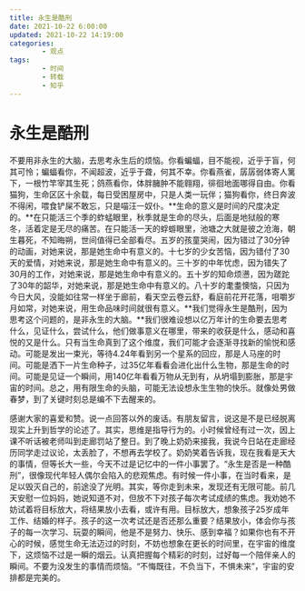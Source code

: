 ```yaml
---
title: 永生是酷刑
date: 2021-10-22 6:00:00
updated: 2021-10-22 14:19:00
categories:
        - 观点
tags:
        - 时间
        - 转载
        - 知乎
---
```



# 永生是酷刑

不要用非永生的大脑，去思考永生后的烦恼。你看蝙蝠，目不能视，近乎于盲，何其可怜；蝙蝠看你，不闻超波，近乎于聋，何其不幸。你看燕雀，孱孱弱体寄人篱下，一根竹竿宰其生死；鸽燕看你，体胖臃肿不能翱翔，徘徊地面哪得自由。你看猫狗，生命区区十余载，每日受困屋房中，只是人类一玩伴；猫狗看你，终日奔波不得闲，喂食铲屎不敢忘，只是喵汪一奴仆。**生命的意义是时间的尺度决定的。**在只能活三个季的蚱蜢眼里，秋季就是生命的尽头，后面是地狱般的寒冬，活着定是无尽的痛苦。在只能活一天的蜉蝣眼里，池塘之大就是彼之沧海，朝生暮死，不知晦朔，世间值得已全部看尽。五岁的孩童哭闹，因为错过了30分钟的动画，对她来说，那是她生命中有意义的。十七岁的少女苦恼，因为错付了30天的爱情，对她来说，那是她生命中有意义的。三十岁的中年忧虑，因为错失了30月的工作，对她来说，那是她生命中有意义的。五十岁的知命烦懑，因为蹉跎了30年的韶华，对她来说，那是她生命中有意义的。八十岁的耄耋懊恼，只因为今日大风，没能如往常一样坐于廊前，看天空云卷云舒，看庭前花开花落，咀嚼岁月如常，对她来说，用生命品味时间就很有意义。**我们觉得永生是酷刑，因为思考这个问题的，是非永生的大脑。**我们很难设想以亿万年计的生命要去思考什么，见证什么，尝试什么，他们做事意义在哪里，带来的收获是什么，感动和喜悦的又是什么。只有当生命真到了这个维度，我们可能才会逐渐寻找新的愉悦和感动。可能是发出一束光，等待4.24年看到另一个星系的回应，那是人马座的时间。可能是洒下一片生命种子，过35亿年看看会进化出什么生物，那是生命的时间。可能是见证一个瞬间，用140亿年看看万物从无到有，从坍塌到膨胀，那是宇宙的时间。总之，用有限生命的头脑，可能无法设想永生生物的快乐。就像处男做春梦，到了关键时刻总是编不下去醒来的。

感谢大家的喜爱和赞。说一点回答以外的废话。有朋友留言，说这是不是已经脱离现实上升到哲学的论述了。其实，思维是指导行为的。小时候曾经有过一次，因上课不听话被老师叫到走廊罚站了整日。到了晚上奶奶来接我，我说今日站在走廊经历同学走过议论，太丢脸了，不想再去学校了。奶奶笑着告诉我，现在我看是天大的事情，但等长大一些，今天不过是记忆中的一件小事罢了。“永生是否是一种酷刑”，很像现代年轻人偶尔会陷入的悲观焦虑。有时候一件小事，在当时看来，是足以毁灭自己的，前途没了光明。其实，等你走到未来，发现还有无限可能。前几天安慰一位妈妈，她说知道不对，但放不下对孩子每次考试成绩的焦虑。我劝她不妨试着将目标放大，将结果放小去看，或许有用。目标放大，想象孩子25岁成年工作、结婚的样子。孩子的这一次考试还是否还那么重要？结果放小，体会你与孩子的每一次学习、玩耍的瞬间，他是不是努力、快乐、感到幸福？如果你也有不开心的时候，感觉生命无法迈过的时刻，不妨也想象在更长的时间里，在宇宙的维度下，这烦恼不过是一瞬的烟云。认真把握每个精彩的时刻，过好每一个陪伴亲人的瞬间。不要为没发生的事情而烦恼。“不悔既往，不负当下，不惧未来”，宇宙的安排都是完美的。